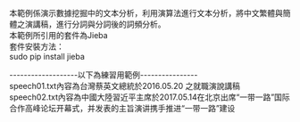 本範例係演示數據挖掘中的文本分析，利用演算法進行文本分析，將中文繁體與簡體之演講稿，進行分詞與分詞後的詞頻分析。<br>
本範例所引用的套件為Jieba <br>
套件安裝方法：<br>
sudo pip install jieba <br>

-------------------以下為練習用範例----------------<br>
speech01.txt內容為台灣蔡英文總統於2016.05.20 之就職演說講稿<br>
speech02.txt內容為中國大陸習近平主席於2017.05.14在北京出席“一带一路”国际合作高峰论坛开幕式，并发表的主旨演讲携手推进“一带一路”建设
<br>
